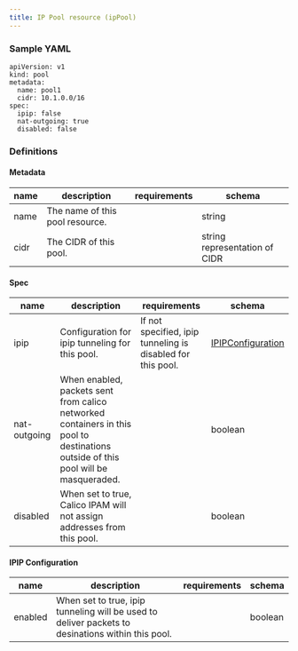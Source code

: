 ```yaml
---
title: IP Pool resource (ipPool)
---
```


### Sample YAML
```
apiVersion: v1
kind: pool
metadata:
  name: pool1
  cidr: 10.1.0.0/16
spec:
  ipip: false
  nat-outgoing: true
  disabled: false
```

### Definitions
#### Metadata

| name     | description                     | requirements | schema |
|----------|---------------------------------|--|--------|
| name     | The name of this pool resource. |  | string |
| cidr     | The CIDR of this pool.         |  | string representation of CIDR |

#### Spec

| name     | description                 | requirements | schema  |
|----------|-----------------------------|---------|---------|
| ipip | Configuration for ipip tunneling for this pool.     | If not specified, ipip tunneling is disabled for this pool. | [IPIPConfiguration](#ipipconfiguration) |
| nat-outgoing | When enabled, packets sent from calico networked containers in this pool to destinations outside of this pool will be masqueraded. | | boolean |
| disabled | When set to true, Calico IPAM will not assign addresses from this pool. |     | boolean |

#### IPIP Configuration

| name     | description                 | requirements | schema  |
|----------|-----------------------------|--------------|---------|
| enabled   | When set to true, ipip tunneling will be used to deliver packets to desinations within this pool. |              | boolean |

